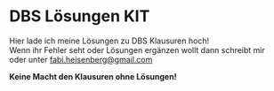 # DBS Lösungen KIT

Hier lade ich meine Lösungen zu DBS Klausuren hoch!  
Wenn ihr Fehler seht oder Lösungen ergänzen wollt dann schreibt mir  
oder unter fabi.heisenberg@gmail.com

**Keine Macht den Klausuren ohne Lösungen!**
